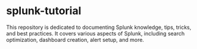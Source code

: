 # splunk-tutorial
This repository is dedicated to documenting Splunk knowledge, tips, tricks, and best practices. It covers various aspects of Splunk, including search optimization, dashboard creation, alert setup, and more.
